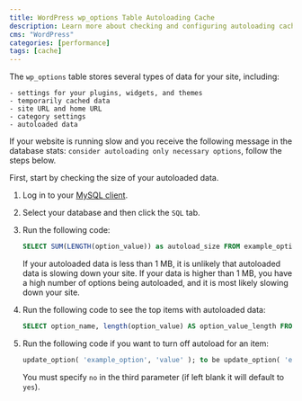 ```yaml
---
title: WordPress wp_options Table Autoloading Cache
description: Learn more about checking and configuring autoloading cache in the wp_options table.
cms: "WordPress"
categories: [performance]
tags: [cache]
---
```


The `wp_options` table stores several types of data for your site, including:

    - settings for your plugins, widgets, and themes
    - temporarily cached data
    - site URL and home URL
    - category settings
    - autoloaded data

 If your website is running slow and you receive the following message in the database stats: `consider autoloading only necessary options`, follow the steps below.

 First, start by checking the size of your autoloaded data.

1. Log in to your [MySQL client](/mysql-access).

1. Select your database and then click the `SQL` tab.

1. Run the following code:

    ```sql
    SELECT SUM(LENGTH(option_value)) as autoload_size FROM example_options WHERE autoload='yes';
    ```

    If your autoloaded data is less than 1 MB, it is unlikely that autoloaded data is slowing down your site. If your data is higher than 1 MB, you have a high number of options being autoloaded, and it is most likely slowing down your site.

1. Run the following code to see the top items with autoloaded data:

    ```sql
    SELECT option_name, length(option_value) AS option_value_length FROM example_options WHERE autoload='yes' ORDER BY option_value_length DESC LIMIT 10;
    ```

1. Run the following code if you want to turn off autoload for an item:

    ```sql
    update_option( 'example_option', 'value' ); to be update_option( 'example_option', 'value', 'no' );
    ```

    You must specify `no` in the third parameter (if left blank it will default to `yes`). 

 